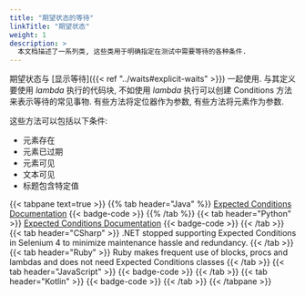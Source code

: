 ```yaml
---
title: "期望状态的等待"
linkTitle: "期望状态"
weight: 1
description: >
  本文档描述了一系列类, 这些类用于明确指定在测试中需要等待的各种条件.
---
```


期望状态与 [显示等待]({{< ref "../waits#explicit-waits" >}}) 一起使用.
与其定义要使用 _lambda_ 执行的代码块, 
不如使用 _lambda_ 执行可以创建 Conditions 方法来表示等待的常见事物.
有些方法将定位器作为参数, 有些方法将元素作为参数.

这些方法可以包括以下条件:

* 元素存在
* 元素已过期
* 元素可见
* 文本可见
* 标题包含特定值

{{< tabpane text=true >}}
{{% tab header="Java" %}}
[Expected Conditions Documentation](https://www.selenium.dev/selenium/docs/api/java/org/openqa/selenium/support/ui/ExpectedConditions.html)
{{< badge-code >}}
{{% /tab %}}
{{< tab header="Python" >}}
[Expected Conditions Documentation](https://www.selenium.dev/selenium/docs/api/py/webdriver_support/selenium.webdriver.support.expected_conditions.html)
{{< badge-code >}}
{{< /tab >}}
{{< tab header="CSharp" >}}
.NET stopped supporting Expected Conditions in Selenium 4 to minimize maintenance hassle and redundancy.
{{< /tab >}}
{{< tab header="Ruby" >}}
Ruby makes frequent use of blocks, procs and lambdas and does not need Expected Conditions classes
{{< /tab >}}
{{< tab header="JavaScript" >}}
{{< badge-code >}}
{{< /tab >}}
{{< tab header="Kotlin" >}}
{{< badge-code >}}
{{< /tab >}}
{{< /tabpane >}}
